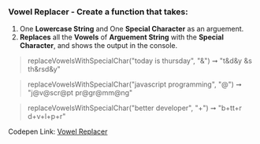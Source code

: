 ### Vowel Replacer - Create a function that takes: 

1. One **Lowercase String** and One **Special Character** as an arguement. 
1. **Replaces** all the **Vowels** of **Arguement String** with the **Special Character**, and shows the output in the console.

> replaceVowelsWithSpecialChar("today is thursday", "&") ➞ "t&d&y &s th&rsd&y" 

> replaceVowelsWithSpecialChar("javascript programming", "@") ➞ "j@v@scr@pt pr@gr@mm@ng"

> replaceVowelsWithSpecialChar("better developer", "+") ➞ "b+tt+r d+v+l+p+r"

Codepen Link: [Vowel Replacer](https://codepen.io/naveencoder/pen/mdbpNLK?editors=0012)